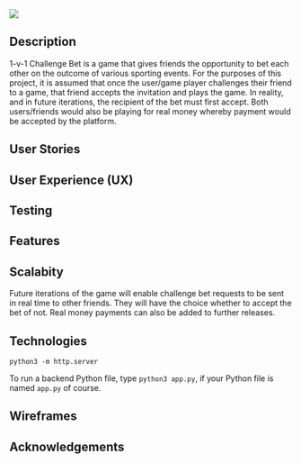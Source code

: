<img src="https://codeinstitute.s3.amazonaws.com/fullstack/ci_logo_small.png" style="margin: 0;">


## Description
1-v-1 Challenge Bet is a game that gives friends the opportunity to bet each other on the outcome of various sporting events.
For the purposes of this project, it is assumed that once the user/game player challenges their friend to a game, that 
friend accepts the invitation and plays the game. In reality, and in future iterations, the recipient of the bet must first accept.
Both users/friends would also be playing for real money whereby payment would be accepted by the platform.

## User Stories

## User Experience (UX)

## Testing

## Features

## Scalabity
Future iterations of the game will enable challenge bet requests to be sent in real time to other friends. They will
have the choice whether to accept the bet of not. Real money payments can also be added to further releases.

## Technologies

`python3 -m http.server`


To run a backend Python file, type `python3 app.py`, if your Python file is named `app.py` of course.

## Wireframes

## Acknowledgements



